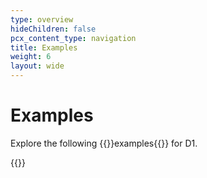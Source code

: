```yaml
---
type: overview
hideChildren: false
pcx_content_type: navigation
title: Examples
weight: 6
layout: wide
---
```


# Examples

Explore the following {{<glossary-tooltip term_id="code example">}}examples{{</glossary-tooltip>}} for D1.

{{<list-examples>}}
